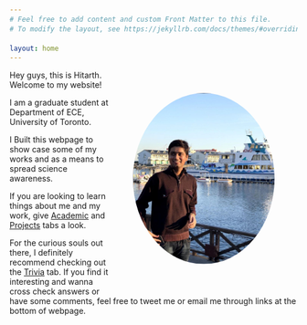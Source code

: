 ```yaml
---
# Feel free to add content and custom Front Matter to this file.
# To modify the layout, see https://jekyllrb.com/docs/themes/#overriding-theme-defaults

layout: home
---
```


<img align="left" src="images/hitarth.png" height="300px" style="border-radius:50%; padding: 40px; float: right;">

Hey guys, this is Hitarth. Welcome to my website!

I am a graduate student at Department of ECE, University of Toronto. 

I Built this webpage to show case some of my works and as a means to spread science awareness. 

If you are looking to learn things about me and my work, give [Academic](https://hitarth64.github.io/ee/) and [Projects](https://hitarth64.github.io/projects/) tabs a look. 

For the curious souls out there, I definitely recommend checking out the [Trivia](https://hitarth64.github.io/trivia/) tab. If you find it interesting and wanna cross check answers or have some comments, feel free to tweet me or email me through links at the bottom of webpage.
